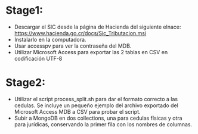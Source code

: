 # Stage1:

* Descargar el SIC desde la página de Hacienda del siguiente elnace:
https://www.hacienda.go.cr/docs/Sic_Tributacion.msi
* Instalarlo en la computadora.
* Usar accesspv para ver la contraseña del MDB.
* Utilizar Microsoft Access para exportar las 2 tablas en CSV en codificación UTF-8

# Stage2:

* Utilizar el script process_split.sh para dar el formato correcto a las cedulas.
  Se incluye un pequeño ejemplo del archivo exportado del Microsoft Access MDB a CSV para probar el script.
* Subir a MongoDB en dos collections, una para cedulas físicas y otra para jurídicas, conservando la primer fila con los nombres de columnas.
